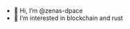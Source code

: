 - 👋 Hi, I’m @zenas-dpace
- 👀 I’m interested in blockchain and rust

<!---
zenas-dpace/zenas-dpace is a ✨ special ✨ repository because its `README.md` (this file) appears on your GitHub profile.
You can click the Preview link to take a look at your changes.
--->
